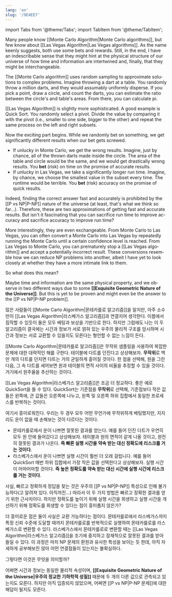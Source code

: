 ```yaml
---
lang: 'en'
slug: '/9E4EE7'
---
```


import Tabs from '@theme/Tabs';
import TabItem from '@theme/TabItem';

<Tabs groupId='lang' queryString>
<TabItem value='en' label='English 🇺🇸' lang='en-US' default>
<div lang='en-US'>

Many people know [[Monte Carlo Algorithm|Monte Carlo algorithms]], but few know about [[Las Vegas Algorithm|Las Vegas algorithms]]. As the name keenly suggests, both use some bets and rewards. Still, in the end, I have an indescribable sense that they might hint at the physical structure of our universe of how time and information are intertwined and, finally, that they might be interchangeable.

The [[Monte Carlo algorithm]] uses random sampling to approximate solutions to complex problems. Imagine throwing a dart at a table. You randomly throw a million darts, and they would assumably uniformly disperse. If you pick a point, draw a circle, and count the darts, you can estimate the ratio between the circle's and table's areas. From there, you can calculate pi.

[[Las Vegas Algorithm]] is slightly more sophisticated. A good example is Quick Sort. You randomly select a pivot. Divide the value by comparing it with the pivot (i.e., smaller to one side, bigger to the other) and repeat the same process on the left and right subsets.

Now the exciting part begins. While we randomly bet on something, we get significantly different results when our bet gets screwed.

- If unlucky in Monte Carlo, we get the wrong results. Imagine, just by chance, all of the thrown darts made inside the circle. The area of the table and circle would be the same, and we would get drastically wrong results. You **bet** (risk) on time on the promise of accurate results.
- If unlucky in Las Vegas, we take a significantly longer run time. Imagine, by chance, we choose the smallest value in the subset every time. The runtime would be terrible. You **bet** (risk) accuracy on the promise of quick results.

Indeed, finding the correct answer fast and accurately is prohibited by the [[P vs NP|P-NP]] nature of the universe (at least, that's what we think so far...). Therefore, these are two approximations of getting fast and accurate results. But isn't it fascinating that you can sacrifice run time to improve accuracy and sacrifice accuracy to improve run time?

More interestingly, they are even exchangeable. From Monte Carlo to Las Vegas, you can often convert a Monte Carlo into Las Vegas by repeatedly running the Monte Carlo until a certain confidence level is reached. From Las Vegas to Monte Carlo, you can prematurely stop a [[Las Vegas algorithm]] and accept a potentially incorrect result. These conversions resemble how we can reduce NP problems into another, albeit I have yet to look closely at whether they have a more intimate link to them.

So what does this mean?

Maybe time and information are the same physical property, and we observe in two different ways due to some **[[Exquisite Geometric Nature of the Universe]]**. But this is yet to be proven and might even be the answer to the [[P vs NP|P-NP problem]].

</div>
</TabItem>
<TabItem value='ko' label='한국어 🇰🇷' lang='ko-KR'>
<div lang='ko-KR'>

많은 사람들이 [[Monte Carlo Algorithm|몬테카를로 알고리즘]]을 알지만, 아주 소수만이 [[Las Vegas Algorithm|라스베가스 알고리즘]]과 연결지어 생각한다. 이름에서 짐작할 수 있듯이 둘은 모두 베팅과 보상을 기반으로 한다. 하지만 그럼에도 나는 이 두 알고리즘이 결국에는 시간과 정보가 서로 얽혀 있는 우주의 물리적 구조를 암시하며 시간과 정보는 서로 교환할 수 있을지도 모른다는 형언할 수 없는 느낌이 든다.

[[Monte Carlo Algorithm|몬테카를로 알고리즘]]은 무작위 샘플링을 사용하여 복잡한 문제에 대한 대략적인 해를 구한다. 테이블에 다트를 던진다고 상상해보자. **무작위**로 백만 개의 다트를 던지면 다트는 거의 균일하게 흩어질 것이다. 한 점을 선택해, 원을 그린 다음, 그 속 다트를 세어보면 원과 테이블의 면적 사이의 비율을 추정할 수 있을 것이다. 거기에서 원주율을 추산하는 것이다.

[[Las Vegas Algorithm|라스베가스 알고리즘]]은 조금 더 정교하다. 좋은 예로 QuickSort을 들 수 있다. QuickSort는 기준점을 **무작위**로 선택해, 기준점보다 작은 값들은 왼쪽에, 큰 값들은 오른쪽에 나누고, 왼쪽 및 오른쪽 하위 집합에서 동일한 프로세스를 반복하는 것이다.

여기서 흥미로워진다. 우리는 두 경우 모두 어떤 무언가에 무작위하게 베팅했지만, 지지리도 운이 없을 때 손해보는 것이 다르다는 것이다.

- 몬테카를로에서 운이 나쁘면 잘못된 결과를 얻는다. 예를 들어 던진 다트가 우연히 모두 원 안에 들어갔다고 상상해보자. 테이블과 원의 면적이 같게 나올 것이고, 완전히 잘못된 결과가 나온다. **즉 빠른 실행 시간을 약속 받는 대신 정확도에 리스크를 거는 것이다**.
- 라스베가스에서 운이 나쁘면 실행 시간이 훨씬 더 오래 걸립니다. 예를 들어 QuickSort 매번 하위 집합에서 가장 작은 값을 선택한다고 상상해보자. 실행 시간이 어마어마할 것이다. **즉 높은 정확도를 약속 받는 대신 시간에 실행 시간에 리스크를 거는 것이다**.

사실, 빠르고 정확하게 정답을 찾는 것은 우주의 [[P vs NP|P-NP]] 특성으로 인해 불가능하다(고 알려져 있다. 아직까진...) 따라서 이 두 가지 방법은 빠르고 정확한 결과를 얻기 위한 근사치이다. 하지만 정확도를 높이기 위해 실행 시간을 희생하고 실행 시간을 개선하기 위해 정확도를 희생할 수 있다는 점이 흥미롭지 않은가?

더 흥미로운 점은 둘이 사실은 교환 가능하다는 점이다. 몬테카를로에서 라스베가스까지 특정 신뢰 수준에 도달할 때까지 몬테카를로를 반복적으로 실행하여 몬테카를로를 라스베가스로 변환할 수 있다. 라스베가스에서 몬테카를로로 변환할 때는 [[Las Vegas Algorithm|라스베가스 알고리즘]]을 조기에 중지하고 잠재적으로 잘못된 결과를 받아들일 수 있다. 이 과정은 마치 NP 문제의 환원과 유사한 특성을 보이는 듯 한데, 아직 자세하게 공부해보진 않아 어떤 연결점들이 있는지는 불확실하다.

그렇다면 이것은 무엇을 의미할까?

어쩌면 시간과 정보는 동일한 물리적 속성이며, **[[Exquisite Geometric Nature of the Universe|우주의 정교한 기하학적 성질]]** 때문에 두 개의 다른 값으로 관측되고 있는지도 모른다. 하지만 아직 입증되지 않았으며, 어쩌면 [[P vs NP|P-NP 문제]]에 대한 해답이 될지도 모른다.

</div>
</TabItem>
</Tabs>
